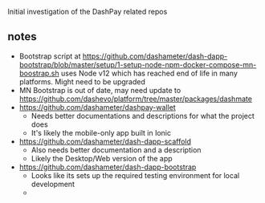 Initial investigation of the DashPay related repos

## notes
- Bootstrap script at https://github.com/dashameter/dash-dapp-bootstrap/blob/master/setup/1-setup-node-npm-docker-compose-mn-boostrap.sh uses Node v12 which has reached end of life in many platforms. Might need to be upgraded
- MN Bootstrap is out of date, may need update to https://github.com/dashevo/platform/tree/master/packages/dashmate
- https://github.com/dashameter/dashpay-wallet
	- Needs better documentations and descriptions for what the project does
	- It's likely the mobile-only app built in Ionic
- https://github.com/dashameter/dash-dapp-scaffold
	- Also needs better documentation and a description
	- Likely the Desktop/Web version of the app
- https://github.com/dashameter/dash-dapp-bootstrap
	- Looks like its sets up the required testing environment for local development
	- 
